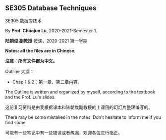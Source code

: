 ## SE305 Database Techniques

SE305 数据库技术

By **Prof. Chaojun Lu**, 2020-2021-Semester 1.

**陆朝俊 副教授** 授课，2020-2021 第一学期

**Notes: all the files are in Chinese.**

**注意：所有文件都为中文。** 

Outline 大纲：

- Chap 1 & 2：第一章、第二章内容。

The Outline is written and organized by myself, according to the textbook and the Prof. Lu's slides.

这份复习资料是由我根据课本和陆朝俊副教授的上课用的幻灯片整理编写的。

There may be some mistakes in the notes. Don't hesitate to inform me if you find some.

可能有一些笔记中有一些错误或者疏漏，欢迎各位进行指正。

